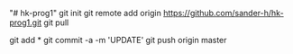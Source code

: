 "# hk-prog1" 
git init
git remote add origin https://github.com/sander-h/hk-prog1.git
git pull



git add *
git commit -a -m 'UPDATE'
git push origin master